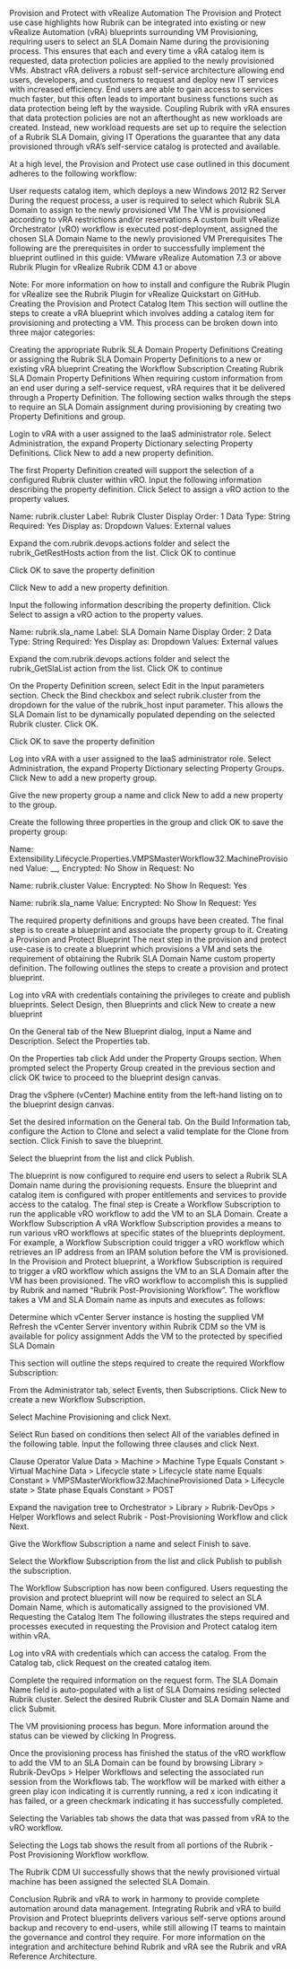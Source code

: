 
Provision and Protect with vRealize Automation
The Provision and Protect use case highlights how Rubrik can be integrated into existing or new vRealize Automation (vRA) blueprints surrounding VM Provisioning, requiring users to select an SLA Domain Name during the provisioning process. This ensures that each and every time a vRA catalog item is requested, data protection policies are applied to the newly provisioned VMs. 
Abstract
vRA delivers a robust self-service architecture allowing end users, developers, and customers to request and deploy new IT services with increased efficiency. End users are able to gain access to services much faster, but this often leads to important business functions such as data protection being left by the wayside. Coupling Rubrik with vRA ensures that data protection policies are not an afterthought as new workloads are created. Instead, new workload requests are set up to require the selection of a Rubrik SLA Domain, giving IT Operations the guarantee that any data provisioned through vRA’s self-service catalog is protected and available. 

At a high level, the Provision and Protect use case outlined in this document adheres to the following workflow:

User requests catalog item, which deploys a new Windows 2012 R2 Server
During the request process, a user is required to select which Rubrik SLA Domain to assign to the newly provisioned VM
The VM is provisioned according to vRA restrictions and/or reservations
A custom built vRealize Orchestrator (vRO) workflow is executed post-deployment, assigned the chosen SLA Domain Name to the newly provisioned VM
Prerequisites
The following are the prerequisites in order to successfully implement the blueprint outlined in this guide:
VMware vRealize Automation 7.3 or above
Rubrik Plugin for vRealize
Rubrik CDM 4.1 or above

Note: For more information on how to install and configure the Rubrik Plugin for vRealize see the Rubrik Plugin for vRealize Quickstart on GitHub.
Creating the Provision and Protect Catalog Item
This section will outline the steps to create a vRA blueprint which involves adding a catalog item for provisioning and protecting a VM. This process can be broken down into three major categories:

Creating the appropriate Rubrik SLA Domain Property Definitions
Creating or assigning the Rubrik SLA Domain Property Definitions to a new or existing vRA blueprint
Creating the Workflow Subscription
Creating Rubrik SLA Domain Property Definitions
When requiring custom information from an end user during a self-service request, vRA requires that it be delivered through a Property Definition. The following section walks through the steps to require an SLA Domain assignment during provisioning by creating two Property Definitions and group.

Login to vRA with a user assigned to the IaaS administrator role. Select Administration, the expand Property Dictionary selecting Property Definitions. Click New to add a new property definition.



The first Property Definition created will support the selection of a configured Rubrik cluster within vRO. Input the following information describing the property definition. Click Select to assign a vRO action to the property values.

Name: rubrik.cluster
Label: Rubrik Cluster
Display Order: 1
Data Type: String
Required: Yes
Display as: Dropdown
Values: External values



Expand the com.rubrik.devops.actions folder and select the rubrik_GetRestHosts action from the list. Click OK to continue



Click OK to save the property definition



Click New to add a new property definition.



Input the following information describing the property definition. Click Select to assign a vRO action to the property values.

Name: rubrik.sla_name
Label: SLA Domain Name
Display Order: 2
Data Type: String
Required: Yes
Display as: Dropdown
Values: External values



Expand the com.rubrik.devops.actions folder and select the rubrik_GetSlaList action from the list. Click OK to continue



On the Property Definition screen, select Edit in the Input parameters section. Check the Bind checkbox and select rubrik.cluster from the dropdown for the value of the rubrik_host input parameter. This allows the SLA Domain list to be dynamically populated depending on the selected Rubrik cluster. Click OK.



Click OK to save the property definition



Log into vRA with a user assigned to the IaaS administrator role. Select Administration, the expand Property Dictionary selecting Property Groups. Click New to add a new property group.



Give the new property group a name and click New to add a new property to the group.



Create the following three properties in the group and click OK to save the property group:

Name: Extensibility.Lifecycle.Properties.VMPSMasterWorkflow32.MachineProvisioned
Value: __*,*
Encrypted: No
Show in Request: No
	
Name: rubrik.cluster
Value: 
Encrypted: No
Show In Request: Yes

Name: rubrik.sla_name
Value: 
Encrypted: No
Show In Request: Yes


The required property definitions and groups have been created. The final step is to create a blueprint and associate the property group to it.
Creating a Provision and Protect Blueprint
The next step in the provision and protect use-case is to create a blueprint which provisions a VM and sets the requirement of obtaining the Rubrik SLA Domain Name custom property definition. The following outlines the steps to create a provision and protect blueprint.

Log into vRA with credentials containing the privileges to create and publish blueprints. Select Design, then Blueprints and click New to create a new blueprint


On the General tab of the New Blueprint dialog, input a Name and Description. Select the Properties tab.



On the Properties tab click Add under the Property Groups section.  When prompted select the Property Group created in the previous section and click OK twice to proceed to the blueprint design canvas.


Drag the vSphere (vCenter) Machine entity from the left-hand listing on to the blueprint design canvas.



Set the desired information on the General tab. On the Build Information tab, configure the Action to Clone and select a valid template for the Clone from section. Click Finish to save the blueprint.


Select the blueprint from the list and click Publish.


The blueprint is now configured to require end users to select a Rubrik SLA Domain name during the provisioning requests. Ensure the blueprint and catalog item is configured with proper entitlements and services to provide access to the catalog. The final step is Create a Workflow Subscription to run the applicable vRO workflow to add the VM to an SLA Domain.
Create a Workflow Subscription
A vRA Workflow Subscription provides a means to run various vRO workflows at specific states of the blueprints deployment. For example, a Workflow Subscription could trigger a vRO workflow which retrieves an IP address from an IPAM solution before the VM is provisioned.
In the Provision and Protect blueprint, a Workflow Subscription is required to trigger a vRO workflow which assigns the VM to an SLA Domain after the VM has been provisioned. The vRO workflow to accomplish this is supplied by Rubrik and named “Rubrik Post-Provisioning Workflow”. The workflow takes a VM and SLA Domain name as inputs and executes as follows:

Determine which vCenter Server instance is hosting the supplied VM
Refresh the vCenter Server inventory within Rubrik CDM so the VM is available for policy assignment
Adds the VM to the protected by specified SLA Domain 


This section will outline the steps required to create the required Workflow Subscription:

From the Administrator tab, select Events, then Subscriptions. Click New to create a new Workflow Subscription.



Select Machine Provisioning and click Next.



Select Run based on conditions then select All of the variables defined in the following table. Input the following three clauses and click Next.


Clause
Operator
Value
Data > Machine > Machine Type
Equals
Constant > Virtual Machine
Data > Lifecycle state > Lifecycle state name
Equals
Constant > VMPSMasterWorkflow32.MachineProvisioned
Data > Lifecycle state > State phase
Equals
Constant > POST


Expand the navigation tree to Orchestrator > Library > Rubrik-DevOps > Helper Workflows and select Rubrik - Post-Provisioning Workflow and click Next.



Give the Workflow Subscription a name and select Finish to save.


Select the Workflow Subscription from the list and click Publish to publish the subscription.


The Workflow Subscription has now been configured. Users requesting the provision and protect blueprint will now be required to select an SLA Domain Name, which is automatically assigned to the provisioned VM.
Requesting the Catalog Item
The following illustrates the steps required and processes executed in requesting the Provision and Protect catalog item within vRA.

Log into vRA with credentials which can access the catalog. From the Catalog tab, click Request on the created catalog item.



Complete the required information on the request form. The SLA Domain Name field is auto-populated with a list of SLA Domains residing selected Rubrik cluster. Select the desired Rubrik Cluster and  SLA Domain Name and click Submit.


The VM provisioning process has begun. More information around the status can be viewed by clicking In Progress.





Once the provisioning process has finished the status of the vRO workflow to add the VM to an SLA Domain can be found by browsing Library > Rubrik-DevOps > Helper Workflows and selecting the associated run session from the Workflows tab. The workflow will be marked with either a green play icon indicating it is currently running, a red x icon indicating it has failed, or a green checkmark indicating it has successfully completed. 


Selecting the Variables tab shows the data that was passed from vRA to the vRO workflow.



Selecting the Logs tab shows the result from all portions of the Rubrik - Post Provisioning Workflow workflow.



The Rubrik CDM UI successfully shows that the newly provisioned virtual machine has been assigned the selected SLA Domain.



Conclusion
Rubrik and vRA to work in harmony to provide complete automation around data management. Integrating Rubrik and vRA to build Provision and Protect blueprints delivers various self-serve options around backup and recovery to end-users, while still allowing IT teams to maintain the governance and control they require. For more information on the integration and architecture behind Rubrik and vRA see the Rubrik and vRA Reference Architecture.

